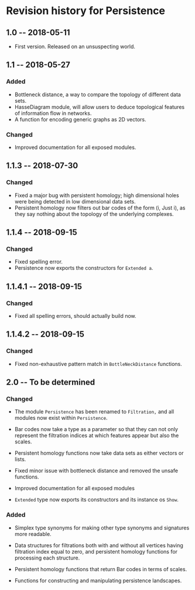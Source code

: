 # Revision history for Persistence

## 1.0  -- 2018-05-11

* First version. Released on an unsuspecting world.

## 1.1  -- 2018-05-27

### Added
- Bottleneck distance, a way to compare the topology of different data sets.
- HasseDiagram module, will allow users to deduce topological features of information flow in networks.
- A function for encoding generic graphs as 2D vectors.

### Changed
- Improved documentation for all exposed modules.

## 1.1.3 -- 2018-07-30

### Changed

- Fixed a major bug with persistent homology; high dimensional holes were being detected in low dimensional data sets.
- Persistent homology now filters out bar codes of the form (i, Just i), as they say nothing about the topology of the underlying complexes.

## 1.1.4 -- 2018-09-15

### Changed

- Fixed spelling error.
- Persistence now exports the constructors for `Extended a`.

## 1.1.4.1 -- 2018-09-15

### Changed

- Fixed all spelling errors, should actually build now.

## 1.1.4.2 -- 2018-09-15

### Changed

- Fixed non-exhaustive pattern match in `BottleNeckDistance` functions.

## 2.0 -- To be determined

### Changed

- The module `Persistence` has been renamed to `Filtration,` and all modules now exist within `Persistence`.

- Bar codes now take a type as a parameter so that they can not only represent the filtration indices at which features appear but also the scales.

- Persistent homology functions now take data sets as either vectors or lists.

- Fixed minor issue with bottleneck distance and removed the unsafe functions.

- Improved documentation for all exposed modules

- `Extended` type now exports its constructors and its instance os `Show`.

### Added

- Simplex type synonyms for making other type synonyms and signatures more readable.

- Data structures for filtrations both with and without all vertices having filtration index equal to zero, and persistent homology functions for processing each structure.

- Persistent homology functions that return Bar codes in terms of scales.

- Functions for constructing and manipulating persistence landscapes.